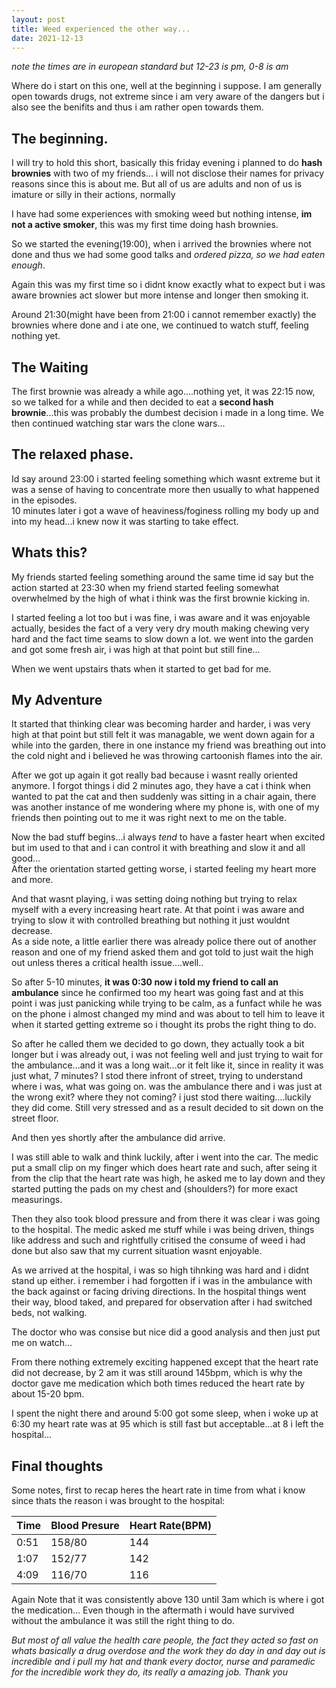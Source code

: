 ```yaml
---
layout: post
title: Weed experienced the other way...
date: 2021-12-13
---
```

*note the times are in european standard but 12-23 is pm, 0-8 is am*

Where do i start on this one, well at the beginning i suppose.
I am generally open towards drugs, not extreme since i am very aware of the dangers but i also see the benifits and thus i am rather open towards them.

## The beginning.
I will try to hold this short, basically this friday evening i planned to do **hash brownies** with two of my friends...  i will not disclose their names for privacy reasons since this is about me.
But all of us are adults and non of us is imature or silly in their actions, normally

I have had some experiences with smoking weed but nothing intense, **im not a active smoker**, this was my first time doing hash brownies.

So we started the evening(19:00), when i arrived the brownies where not done and thus we had some good talks and *ordered pizza, so we had eaten enough*.

Again this was my first time so i didnt know exactly what to expect but i was aware brownies act slower but more intense and longer then smoking it.

Around 21:30(might have been from 21:00 i cannot remember exactly) the brownies where done and i ate one, we continued to watch stuff, feeling nothing yet.

## The Waiting
The first brownie was already a while ago....nothing yet, it was 22:15 now, so we talked for a while and then decided to eat a **second hash brownie**...this was probably the dumbest decision i made in a long time.
We then continued watching star wars the clone wars...

## The relaxed phase.
Id say around 23:00 i started feeling something which wasnt extreme but it was a sense of having to concentrate more then usually to what happened in the episodes.  
10 minutes later i got a wave of heaviness/foginess rolling my body up and into my head...i knew now it was starting to take effect.

## Whats this?
My friends started feeling something around the same time id say but the action started at 23:30 when my friend started feeling somewhat overwhelmed by the high of what i think was the first brownie kicking in.  

I started feeling a lot too but i was fine, i was aware and it was enjoyable actually, besides the fact of a very very dry mouth making chewing very hard and the fact time seams to slow down a lot.
we went into the garden and got some fresh air, i was high at that point but still fine...

When we went upstairs thats when it started to get bad for me.

## My Adventure
It started that thinking clear was becoming harder and harder, i was very high at that point but still felt it was managable, we went down again for a while into the garden, there in one instance my friend was breathing out into the cold night and i believed he was throwing cartoonish flames into the air. 

After we got up again it got really bad because i wasnt really oriented anymore. I forgot things i did 2 minutes ago, they have a cat i think when wanted to pat the cat and then suddenly was sitting in a chair again, there was another instance of me wondering where my phone is, with one of my friends then pointing out to me it was right next to me on the table.

Now the bad stuff begins...i always *tend* to have a faster heart when excited but im used to that and i can control it with breathing and slow it and all good...  
After the orientation started getting worse, i started feeling my heart more and more.

And that wasnt playing, i was setting doing nothing but trying to relax myself with a every increasing heart rate. At that point i was aware and trying to slow it with controlled breathing but nothing it just wouldnt decrease.  
As a side note, a little earlier there was already police there out of another reason and one of my friend asked them and got told to just wait the high out unless theres a critical health issue....well..

So after 5-10 minutes, **it was 0:30 now i told my friend to call an ambulance** since he confirmed too my heart was going fast and at this point i was just panicking while trying to be calm, as a funfact while he was on the phone i almost changed my mind and was about to tell him to leave it when it started getting extreme so i thought its probs the right thing to do.  

So after he called them we decided to go down, they actually took a bit longer but i was already out, i was not feeling well and just trying to wait for the ambulance...and it was a long wait...or it felt like it, since in reality it was just what, 7 minutes? 
I stod there infront of street, trying to understand where i was, what was going on. was the ambulance there and i was just at the wrong exit? where they not coming? i just stod there waiting....luckily they did come.
Still very stressed and as a result decided to sit down on the street floor.

And then yes shortly after the ambulance did arrive.

I was still able to walk and think luckily, after i went into the car. The medic put a small clip on my finger which does heart rate and such, after seing it from the clip that the heart rate was high, he asked me to lay down and they started putting the pads on my chest and (shoulders?) for more exact measurings.

Then they also took blood pressure and from there it was clear i was going to the hospital.
The medic asked me stuff while i was being driven, things like address and such and rightfully critised the consume of weed i had done but also saw that my current situation wasnt enjoyable.

As we arrived at the hospital, i was so high tihnking was hard and i didnt stand up either. i remember i had forgotten if i was in the ambulance with the back against or facing driving directions.
In the hospital things went their way, blood taked, and prepared for observation after i had switched beds, not walking.

The doctor who was consise but nice did a good analysis and then just put me on watch...

From there nothing extremely exciting happened except that the heart rate did not decrease, by 2 am it was still around 145bpm, which is why the doctor gave me medication which both times reduced the heart rate by about 15-20 bpm.

I spent the night there and around 5:00 got some sleep, when i woke up at 6:30 my heart rate was at 95 which is still fast but acceptable...at 8 i left the hospital...

## Final thoughts

Some notes, first to recap heres the heart rate in time from what i know since thats the reason i was brought to the hospital:

| Time 	| Blood Presure 	| Heart Rate(BPM) 	|
|------	|---------------	|-----------------	|
| 0:51 	| 158/80        	| 144             	|
| 1:07 	| 152/77        	| 142             	|
| 4:09 	| 116/70        	| 116             	|

Again Note that it was consistently above 130 until 3am which is where i got the medication...
Even though in the aftermath i would have survived without the ambulance it was still the right thing to do.

*But most of all value the health care people, the fact they acted so fast on whats basically a drug overdose and the work they do day in and day out is incredible and i pull my hat and thank every doctor, nurse and paramedic for the incredible work they do, its really a amazing job.*
*Thank you*